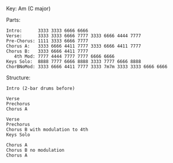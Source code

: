 Key: Am (C major)

Parts:
    
    Intro:      3333 3333 6666 6666
    Verse:      3333 3333 6666 7777 3333 6666 4444 7777
    Pre-Chorus: 1111 3333 6666 7777
    Chorus A:   3333 6666 4411 7777 3333 6666 4411 7777
    Chorus B:   3333 6666 4411 7777
       4th Mod: 7777 4444 7777 7777 6666 6666
    Keys Solo:  8888 7777 6666 8888 3333 7777 6666 8888
    ChorBNoMod: 3333 6666 4411 7777 3333 7m7m 3333 3333 6666 6666
    
Structure:

    Intro (2-bar drums before)
    
    Verse
    Prechorus
    Chorus A
    
    Verse
    Prechorus
    Chorus B with modulation to 4th
    Keys Solo
    
    Chorus A
    Chorus B no modulation
    Chorus A

